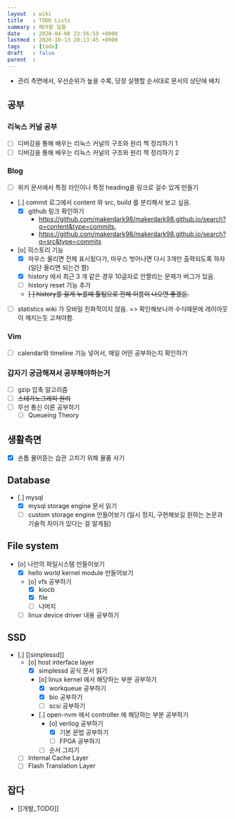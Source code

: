```yaml
---
layout  : wiki
title   : TODO Lists
summary : 해야할 일들
date    : 2020-04-08 23:56:59 +0900
lastmod : 2020-10-13 20:13:45 +0900
tags    : [todo]
draft   : false
parent  :
---
```


* 관리 측면에서, 우선순위가 높을 수록, 당장 실행할 순서대로 문서의 상단에 배치

## 공부
### 리눅스 커널 공부
 * [ ] 디버깅을 통해 배우는 리눅스 커널의 구조와 원리 책 정리하기 1
 * [ ] 디버깅을 통해 배우는 리눅스 커널의 구조와 원리 책 정리하기 2
### Blog
 * [ ] 위키 문서에서 특정 라인이나 특정 heading을 링크로 걸수 있게 만들기
 * [.] commit 로그에서 content 와 src, build 를 분리해서 보고 싶음.
   * [X] github 링크 확인하기
     * https://github.com/makerdark98/makerdark98.github.io/search?q=content&type=commits,
     * https://github.com/makerdark98/makerdark98.github.io/search?q=src&type=commits
 * [o] 히스토리 기능
   * [X] 마우스 올리면 전체 표시됬다가, 마우스 벗어나면 다시 3개만 출력되도록 하자 (일단 올리면 되는건 짬)
   * [X] history 에서 최근 3 개 같은 경우 10글자로 안짤리는 문제가 버그가 있음.
   * [ ] history reset 기능 추가
   * ~~[ ] history를 길게 누를때 툴팁으로 전체 이름이 나오면 좋겠음.~~
 * [ ] statistics wiki 가 모바일 친화적이지 않음. => 확인해보니까 수식때문에 레이아웃이 깨지는듯 고쳐야함.

### Vim
 * [ ] calendar와 timeline 기능 넣어서, 매일 어떤 공부하는지 확인하기

### 갑자기 궁금해져서 공부해야하는거
 * [ ] gzip 압축 알고리즘
 * [ ] ~~스테가노그레피 원리~~
 * [ ] 무선 통신 이론 공부하기
   * [ ] Queueing Theory

## 생활측면
 * [X] 손톱 물어뜯는 습관 고치기 위해 물품 사기

## Database
* [.] mysql
  * [X] mysql storage engine 문서 읽기
  * [ ] custom storage engine 만들어보기 (일시 정지, 구현해보길 원하는 논문과 기술적 차이가 있다는 걸 알게됨)
## File system
* [o] 나만의 파일시스템 만들이보기
  * [X] hello world kernel module 만들어보기
  * [o] vfs 공부하기
    * [X] kiocb
    * [X] file
    * [ ] 나머지
  * [ ] linux device driver 내용 공부하기
## SSD
 * [.] [[simplessd]]
   * [o] host interface layer
     * [X] simplessd 공식 문서 읽기
     * [o] linux kernel 에서 해당하는 부분 공부하기
       * [X] workqueue 공부하기
       * [X] bio 공부하기
       * [ ] scsi 공부하기
     * [.] open-nvm 에서 controller 에 해당하는 부분 공부하기
       * [o] verilog 공부하기
         * [X] 기본 문법 공부하기
         * [ ] FPGA 공부하기
       * [ ] 순서 그리기
   * [ ] Internal Cache Layer
   * [ ] Flash Translation Layer

## 잡다
* [[개발_TODO]]
